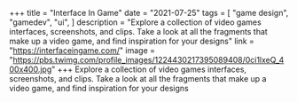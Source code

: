 +++
title = "Interface In Game"
date = "2021-07-25"
tags = [
    "game design",
    "gamedev",
    "ui",
]
description = "Explore a collection of video games interfaces, screenshots, and clips. Take a look at all the fragments that make up a video game, and find inspiration for your designs"
link = "https://interfaceingame.com/"
image = "https://pbs.twimg.com/profile_images/1224430217395089408/0ci1lxeQ_400x400.jpg"
+++
Explore a collection of video games interfaces, screenshots, and clips. Take a look at all the fragments that make up a video game, and find inspiration for your designs
